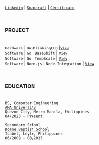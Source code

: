 [`Linkedin`](https://www.linkedin.com/in/kentlouisetonino) | [`Snapcraft`](https://snapcraft.io/publisher/kentlouisetonino) | [`Certificate`](https://github.com/kentlouisetonino/certificate)

<br />

### PROJECT
#
``Hardware`` | ``HW-BlinkingLED`` |[`View`](https://github.com/kentlouisetonino/hw-blinking-LED) <br />
``Software`` | ``Go`` | ``BaseShift`` | [`View`](https://github.com/kentlouisetonino/baseshift) <br />
``Software`` | ``Go`` | ``TempScale`` | [`View`](https://github.com/kentlouisetonino/tempscale) <br />
``Software`` | ``Node.js`` | ``Node-Integration`` | [`View`](https://github.com/kentlouisetonino/node-backend) <br />

<br />

### EDUCATION
#
``BS, Computer Engineering`` <br />
[`AMA University`](https://oed.com.ph/academic-programs/bachelors-degree/bachelor-of-science-in-computer-engineering/) <br />
``Quezon City, Metro Manila, Philippines`` <br />
``04/2023 - Present`` <br />

``Secondary School`` <br />
[`Doane Baptist School`](https://drive.google.com/file/d/1-RjQ7ug_pgxH-k9-z3arDKfdoH6eFH7I/view?usp=sharing) <br />
``Isabel, Leyte, Philippines`` <br />
``06/2009 - 03/2013``
